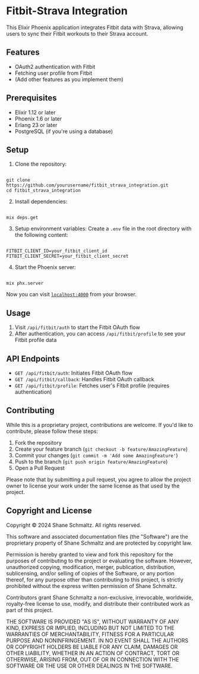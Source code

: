 
# Fitbit-Strava Integration

This Elixir Phoenix application integrates Fitbit data with Strava, allowing users to sync their Fitbit workouts to their Strava account.

## Features

- OAuth2 authentication with Fitbit
- Fetching user profile from Fitbit
- (Add other features as you implement them)

## Prerequisites

- Elixir 1.12 or later
- Phoenix 1.6 or later
- Erlang 23 or later
- PostgreSQL (if you're using a database)

## Setup

1. Clone the repository:
```

git clone https://github.com/yourusername/fitbit_strava_integration.git
cd fitbit_strava_integration

```

2. Install dependencies:
```

mix deps.get

```

3. Setup environment variables:
Create a `.env` file in the root directory with the following content:
```

FITBIT_CLIENT_ID=your_fitbit_client_id
FITBIT_CLIENT_SECRET=your_fitbit_client_secret

```

4. Start the Phoenix server:
```

mix phx.server

```

Now you can visit [`localhost:4000`](http://localhost:4000) from your browser.

## Usage

1. Visit `/api/fitbit/auth` to start the Fitbit OAuth flow
2. After authentication, you can access `/api/fitbit/profile` to see your Fitbit profile data

## API Endpoints

- `GET /api/fitbit/auth`: Initiates Fitbit OAuth flow
- `GET /api/fitbit/callback`: Handles Fitbit OAuth callback
- `GET /api/fitbit/profile`: Fetches user's Fitbit profile (requires authentication)

## Contributing

While this is a proprietary project, contributions are welcome. If you'd like to contribute, please follow these steps:

1. Fork the repository
2. Create your feature branch (`git checkout -b feature/AmazingFeature`)
3. Commit your changes (`git commit -m 'Add some AmazingFeature'`)
4. Push to the branch (`git push origin feature/AmazingFeature`)
5. Open a Pull Request

Please note that by submitting a pull request, you agree to allow the project owner to license your work under the same license as that used by the project.

## Copyright and License

Copyright © 2024 Shane Schmaltz. All rights reserved.

This software and associated documentation files (the "Software") are the proprietary property of Shane Schmaltz and are protected by copyright law.

Permission is hereby granted to view and fork this repository for the purposes of contributing to the project or evaluating the software. However, unauthorized copying, modification, merger, publication, distribution, sublicensing, and/or selling of copies of the Software, or any portion thereof, for any purpose other than contributing to this project, is strictly prohibited without the express written permission of Shane Schmaltz.

Contributors grant Shane Schmaltz a non-exclusive, irrevocable, worldwide, royalty-free license to use, modify, and distribute their contributed work as part of this project.

THE SOFTWARE IS PROVIDED "AS IS", WITHOUT WARRANTY OF ANY KIND, EXPRESS OR IMPLIED, INCLUDING BUT NOT LIMITED TO THE WARRANTIES OF MERCHANTABILITY, FITNESS FOR A PARTICULAR PURPOSE AND NONINFRINGEMENT. IN NO EVENT SHALL THE AUTHORS OR COPYRIGHT HOLDERS BE LIABLE FOR ANY CLAIM, DAMAGES OR OTHER LIABILITY, WHETHER IN AN ACTION OF CONTRACT, TORT OR OTHERWISE, ARISING FROM, OUT OF OR IN CONNECTION WITH THE SOFTWARE OR THE USE OR OTHER DEALINGS IN THE SOFTWARE.

```

